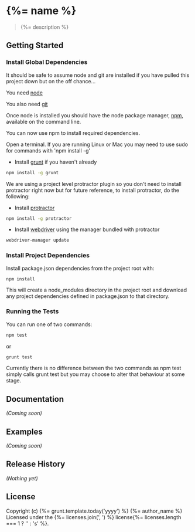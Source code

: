 # {%= name %}

> {%= description %}

## Getting Started

### Install Global Dependencies

It should be safe to assume node and git are installed if you have pulled this
project down but on the off chance...

You need [node](http://nodejs.org/)

You also need [git](http://git-scm.com/)

Once node is installed you should have the node package manager,
[npm](https://www.npmjs.org/), available on the command line.

You can now use npm to install required dependencies.

Open a terminal.
If you are running Linux or Mac you may need to use sudo for commands with
'npm install -g'

* Install [grunt](http://gruntjs.com/) if you haven't already
```bash
npm install -g grunt
```

We are using a project level protractor plugin so you don't need to install protractor right now but for future reference, to install protractor, do the following:

* Install [protractor](https://github.com/angular/protractor)
```bash
npm install -g protractor
```
* Install [webdriver](http://docs.seleniumhq.org/docs/03_webdriver.jsp)
using the manager bundled with protractor
```bash
webdriver-manager update
```

### Install Project Dependencies

Install package.json dependencies from the project root with: 
```bash
npm install
```

This will create a node_modules directory in the project root and download
any project dependencies defined in package.json to that directory.

### Running the Tests

You can run one of two commands:

```bash
npm test
```

or

```bash
grunt test
```

Currently there is no difference between the two commands as npm test simply
calls grunt test but you may choose to alter that behaviour at some stage.


## Documentation
_(Coming soon)_

## Examples
_(Coming soon)_

## Release History
_(Nothing yet)_

## License
Copyright (c) {%= grunt.template.today('yyyy') %} {%= author_name %}  
Licensed under the {%= licenses.join(', ') %} license{%= licenses.length === 1 ? '' : 's' %}.
